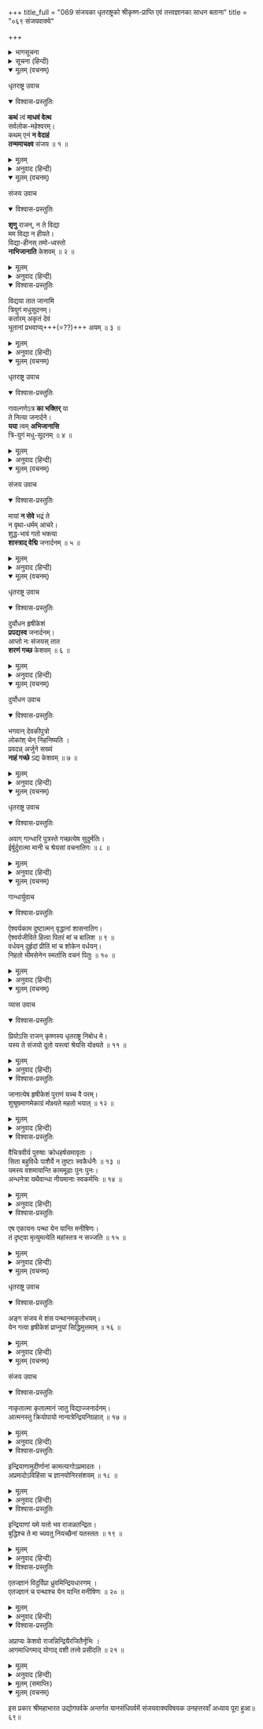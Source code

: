 +++
title_full = "069 संजयका धृतराष्ट्रको श्रीकृष्ण-प्राप्ति एवं तत्त्वज्ञानका साधन बताना"
title = "०६९ संजयवाक्ये"

+++

<details><summary>भागसूचना</summary>

एकोनसप्ततितमोऽध्यायः
</details>

<details><summary>सूचना (हिन्दी)</summary>

संजयका धृतराष्ट्रको श्रीकृष्ण-प्राप्ति एवं तत्त्वज्ञानका साधन बताना
</details>

<details open><summary>मूलम् (वचनम्)</summary>

धृतराष्ट्र उवाच
</details>

<details open><summary>विश्वास-प्रस्तुतिः</summary>

**कथं** त्वं **माधवं वेत्थ**  
सर्वलोक-महेश्वरम्।  
कथम् एनं **न वेदाहं**  
**तन्ममाचक्ष्व** संजय ॥ १ ॥
</details>

<details><summary>मूलम्</summary>

कथं त्वं माधवं वेत्थ सर्वलोकमहेश्वरम्।  
कथमेनं न वेदाहं तन्ममाचक्ष्व संजय ॥ १ ॥
</details>

<details><summary>अनुवाद (हिन्दी)</summary>

_धृतराष्ट्रने पूछा—_ संजय! मधुवंशी भगवान् श्रीकृष्ण समस्त लोकोंके महान् ईश्वर हैं, इस बातको तुम कैसे जानते हो? और मैं इन्हें इस रूपमें क्यों नहीं जानता? इसका रहस्य मुझे बताओ॥१॥
</details>

<details open><summary>मूलम् (वचनम्)</summary>

संजय उवाच
</details>

<details open><summary>विश्वास-प्रस्तुतिः</summary>

**शृणु** राजन्, न ते विद्या  
मम विद्या न हीयते।  
विद्या-हीनस् तमो-ध्वस्तो  
**नाभिजानाति** केशवम् ॥ २ ॥
</details>

<details><summary>मूलम्</summary>

शृणु राजन् न ते विद्या मम विद्या न हीयते।  
विद्याहीनस्तमोध्वस्तो नाभिजानाति केशवम् ॥ २ ॥
</details>

<details><summary>अनुवाद (हिन्दी)</summary>

_संजयने कहा—_ राजन्! सुनिये, आपको तत्त्वज्ञान प्राप्त नहीं है और मेरी ज्ञानदृष्टि कभी लुप्त नहीं होती है। जो मनुष्य तत्त्वज्ञानसे शून्य है और जिसकी बुद्धि अज्ञानान्धकारसे विनष्ट हो चुकी है, वह श्रीकृष्णके वास्तविक स्वरूपको नहीं जान सकता॥२॥
</details>

<details open><summary>विश्वास-प्रस्तुतिः</summary>

विद्यया तात जानामि  
त्रियुगं मधुसूदनम्।  
कर्तारम् अकृतं देवं  
भूतानां प्रभवाप्य्+++(=??)+++ अयम् ॥ ३ ॥
</details>

<details><summary>मूलम्</summary>

विद्यया तात जानामि त्रियुगं मधुसूदनम्।  
कर्तारमकृतं देवं भूतानां प्रभवाप्ययम् ॥ ३ ॥
</details>

<details><summary>अनुवाद (हिन्दी)</summary>

तात! मैं ज्ञानदृष्टिसे ही प्राणियोंकी उत्पत्ति और विनाश करनेवाले त्रियुगस्वरूप भगवान् मधुसूदनको, जो सबके कर्ता हैं, परंतु किसीके कार्य नहीं हैं, जानता हूँ॥३॥
</details>

<details open><summary>मूलम् (वचनम्)</summary>

धृतराष्ट्र उवाच
</details>

<details open><summary>विश्वास-प्रस्तुतिः</summary>

गावल्गणेऽत्र **का भक्तिर्** या  
ते नित्या जनार्दने।  
**यया** त्वम् **अभिजानासि**  
त्रि-युगं मधु-सूदनम् ॥ ४ ॥
</details>

<details><summary>मूलम्</summary>

गावल्गणेऽत्र का भक्तिर्या ते नित्या जनार्दने।  
यया त्वमभिजानासि त्रियुगं मधुसूदनम् ॥ ४ ॥
</details>

<details><summary>अनुवाद (हिन्दी)</summary>

_धृतराष्ट्रने पूछा—_ संजय! भगवान् श्रीकृष्णमें जो तुम्हारी नित्य भक्ति है, उसका स्वरूप क्या है? जिससे तुम त्रियुगस्वरूप भगवान् मधुसूदनके तत्त्वको जानते हो॥४॥
</details>

<details open><summary>मूलम् (वचनम्)</summary>

संजय उवाच
</details>

<details open><summary>विश्वास-प्रस्तुतिः</summary>

मायां **न सेवे** भद्रं ते  
न वृथा-धर्मम् आचरे।  
शुद्ध-भावं गतो भक्त्या  
**शास्त्राद् वेद्मि** जनार्दनम् ॥ ५ ॥
</details>

<details><summary>मूलम्</summary>

मायां न सेवे भद्रं ते न वृथा धर्ममाचरे।  
शुद्धभावं गतो भक्त्या शास्त्राद् वेद्मि जनार्दनम् ॥ ५ ॥
</details>

<details><summary>अनुवाद (हिन्दी)</summary>

_संजयने कहा—_ महाराज! आपका कल्याण हो। मैं कभी माया (छल-कपट)-का सेवन नहीं करता। व्यर्थ (पाखण्डपूर्ण) धर्मका आचरण नहीं करता। भगवान्‌की भक्तिसे मेरा अन्तःकरण शुद्ध हो गया है; अतः मैं शास्त्रके वचनोंसे भगवान् श्रीकृष्णके स्वरूपको यथावत् जानता हूँ॥५॥
</details>

<details open><summary>मूलम् (वचनम्)</summary>

धृतराष्ट्र उवाच
</details>

<details open><summary>विश्वास-प्रस्तुतिः</summary>

दुर्योधन हृषीकेशं  
**प्रपद्यस्व** जनार्दनम्।  
आप्तो नः संजयस् तात  
**शरणं गच्छ** केशवम् ॥ ६ ॥
</details>

<details><summary>मूलम्</summary>

दुर्योधन हृषीकेशं प्रपद्यस्व जनार्दनम्।  
आप्तो नः संजयस्तात शरणं गच्छ केशवम् ॥ ६ ॥
</details>

<details><summary>अनुवाद (हिन्दी)</summary>

_यह सुनकर धृतराष्ट्रने दुर्योधनसे कहा—_ बेटा दुर्योधन! संजय हमलोगोंका विश्वासपात्र है। इसकी बातोंपर श्रद्धा करके तुम सम्पूर्ण इन्द्रियोंके प्रेरक जनार्दन भगवान् श्रीकृष्णका आश्रय लो; उन्हींकी शरणमें जाओ॥६॥
</details>

<details open><summary>मूलम् (वचनम्)</summary>

दुर्योधन उवाच
</details>

<details open><summary>विश्वास-प्रस्तुतिः</summary>

भगवान् देवकीपुत्रो  
लोकांश् चेन् निहनिष्यति ।  
प्रवदन्न् अर्जुने सख्यं  
**नाहं गच्छे** ऽद्य केशवम् ॥ ७ ॥
</details>

<details><summary>मूलम्</summary>

भगवान् देवकीपुत्रो लोकांश्चेन्निहनिष्यति ।  
प्रवदन्नर्जुने सख्यं नाहं गच्छेऽद्य केशवम् ॥ ७ ॥
</details>

<details><summary>अनुवाद (हिन्दी)</summary>

_दुर्योधन बोला—_ पिताजी! माना कि देवकीनन्दन श्रीकृष्ण साक्षात् भगवान् हैं और वे इच्छा करते ही सम्पूर्ण लोकोंका संहार कर डालेंगे, तथापि वे अपनेको अर्जुनका मित्र बताते हैं; अतः अब मैं उनकी शरणमें नहीं जाऊँगा॥७॥
</details>

<details open><summary>मूलम् (वचनम्)</summary>

धृतराष्ट्र उवाच
</details>

<details open><summary>विश्वास-प्रस्तुतिः</summary>

अवाग् गान्धारि पुत्रस्ते गच्छत्येष सुदुर्मतिः।  
ईर्षुर्दुरात्मा मानी च श्रेयसां वचनातिगः ॥ ८ ॥
</details>

<details><summary>मूलम्</summary>

अवाग् गान्धारि पुत्रस्ते गच्छत्येष सुदुर्मतिः।  
ईर्षुर्दुरात्मा मानी च श्रेयसां वचनातिगः ॥ ८ ॥
</details>

<details><summary>अनुवाद (हिन्दी)</summary>

_तब धृतराष्ट्रने गान्धारीसे कहा—_ गान्धारी! तुम्हारा दुर्बुद्धि, दुरात्मा, ईर्ष्यालु और अभिमानी पुत्र श्रेष्ठ पुरुषोंकी आज्ञाका उल्लंघन करके नरककी ओर जा रहा है॥८॥
</details>

<details open><summary>मूलम् (वचनम्)</summary>

गान्धार्युवाच
</details>

<details open><summary>विश्वास-प्रस्तुतिः</summary>

ऐश्वर्यकाम दुष्टात्मन् वृद्धानां शासनातिग।  
ऐश्वर्यजीविते हित्वा पितरं मां च बालिश ॥ ९ ॥  
वर्धयन् दुर्हृदां प्रीतिं मां च शोकेन वर्धयन्।  
निहतो भीमसेनेन स्मर्तासि वचनं पितुः ॥ १० ॥
</details>

<details><summary>मूलम्</summary>

ऐश्वर्यकाम दुष्टात्मन् वृद्धानां शासनातिग।  
ऐश्वर्यजीविते हित्वा पितरं मां च बालिश ॥ ९ ॥  
वर्धयन् दुर्हृदां प्रीतिं मां च शोकेन वर्धयन्।  
निहतो भीमसेनेन स्मर्तासि वचनं पितुः ॥ १० ॥
</details>

<details><summary>अनुवाद (हिन्दी)</summary>

_गान्धारी बोली—_ दुष्टात्मा दुर्योधन! तू ऐश्वर्यकी इच्छा रखकर अपने बड़े-बूढ़ोंकी आज्ञाका उल्लंघन करता है! अरे मूर्ख! इस ऐश्वर्य, जीवन, पिता और मुझ माताको भी त्यागकर शत्रुओंकी प्रसन्नता और मेरा शोक बढ़ाता हुआ जब तू भीमसेनके हाथों मारा जायगा, उस समय तुझे पिताकी बातें याद आयेंगी॥९-१०॥
</details>

<details open><summary>मूलम् (वचनम्)</summary>

व्यास उवाच
</details>

<details open><summary>विश्वास-प्रस्तुतिः</summary>

प्रियोऽसि राजन् कृष्णस्य धृतराष्ट्र निबोध मे।  
यस्य ते संजयो दूतो यस्त्वां श्रेयसि योक्ष्यते ॥ ११ ॥
</details>

<details><summary>मूलम्</summary>

प्रियोऽसि राजन् कृष्णस्य धृतराष्ट्र निबोध मे।  
यस्य ते संजयो दूतो यस्त्वां श्रेयसि योक्ष्यते ॥ ११ ॥
</details>

<details><summary>अनुवाद (हिन्दी)</summary>

_तदनन्तर व्यासजीने कहा—_ राजा धृतराष्ट्र! मेरी बातोंपर ध्यान दो। वास्तवमें तुम श्रीकृष्णके प्रिय हो, तभी तो तुम्हें संजय-जैसा दूत मिला है, जो तुम्हें कल्याण-साधनमें लगायेगा॥११॥
</details>

<details open><summary>विश्वास-प्रस्तुतिः</summary>

जानात्येष हृषीकेशं पुराणं यच्च वै परम्।  
शुश्रूषमाणमेकाग्रं मोक्ष्यते महतो भयात् ॥ १२ ॥
</details>

<details><summary>मूलम्</summary>

जानात्येष हृषीकेशं पुराणं यच्च वै परम्।  
शुश्रूषमाणमेकाग्रं मोक्ष्यते महतो भयात् ॥ १२ ॥
</details>

<details><summary>अनुवाद (हिन्दी)</summary>

यह संजय पुराणपुरुष भगवान् श्रीकृष्णको जानता है और उनका जो परमतत्त्व है, वह भी इसे ज्ञात है। यदि तुम एकाग्रचित्त होकर इसकी बातें सुनोगे तो यह तुम्हें महान् भयसे मुक्त कर देगा॥१२॥
</details>

<details open><summary>विश्वास-प्रस्तुतिः</summary>

वैचित्रवीर्य पुरुषाः क्रोधहर्षसमावृताः ।  
सिता बहुविधैः पाशैर्ये न तुष्टाः स्वकैर्धनैः ॥ १३ ॥  
यमस्य वशमायान्ति काममूढाः पुनः पुनः।  
अन्धनेत्रा यथैवान्धा नीयमानाः स्वकर्मभिः ॥ १४ ॥
</details>

<details><summary>मूलम्</summary>

वैचित्रवीर्य पुरुषाः क्रोधहर्षसमावृताः ।  
सिता बहुविधैः पाशैर्ये न तुष्टाः स्वकैर्धनैः ॥ १३ ॥  
यमस्य वशमायान्ति काममूढाः पुनः पुनः।  
अन्धनेत्रा यथैवान्धा नीयमानाः स्वकर्मभिः ॥ १४ ॥
</details>

<details><summary>अनुवाद (हिन्दी)</summary>

विचित्रवीर्यकुमार! जो मनुष्य अपने धनसे संतुष्ट नहीं हैं और काम आदि विविध प्रकारके बन्धनोंसे बँधकर हर्ष और क्रोधके वशीभूत हो रहे हैं, वे काममोहित पुरुष अंधोंके नेतृत्वमें चलनेवाले अंधोंकी भाँति अपने कर्मोंद्वारा प्रेरित होकर बारंबार यमराजके वशमें आते हैं॥१३-१४॥
</details>

<details open><summary>विश्वास-प्रस्तुतिः</summary>

एष एकायनः पन्था येन यान्ति मनीषिणः।  
तं दृष्ट्वा मृत्युमत्येति महांस्तत्र न सज्जति ॥ १५ ॥
</details>

<details><summary>मूलम्</summary>

एष एकायनः पन्था येन यान्ति मनीषिणः।  
तं दृष्ट्वा मृत्युमत्येति महांस्तत्र न सज्जति ॥ १५ ॥
</details>

<details><summary>अनुवाद (हिन्दी)</summary>

यह ज्ञानमार्ग एकमात्र परमात्माकी प्राप्ति करानेवाला है। जिसपर मनीषी (ज्ञानी) पुरुष चलते हैं, उस मार्गको देख या जान लेनेपर मनुष्य जन्म-मृत्युरूप संसारको लाँघ जाता है और वह महात्मा पुरुष कभी इस संसारमें आसक्त नहीं होता है॥१५॥
</details>

<details open><summary>मूलम् (वचनम्)</summary>

धृतराष्ट्र उवाच
</details>

<details open><summary>विश्वास-प्रस्तुतिः</summary>

अङ्ग संजय मे शंस पन्थानमकुतोभयम्।  
येन गत्वा हृषीकेशं प्राप्नुयां सिद्धिमुत्तमाम् ॥ १६ ॥
</details>

<details><summary>मूलम्</summary>

अङ्ग संजय मे शंस पन्थानमकुतोभयम्।  
येन गत्वा हृषीकेशं प्राप्नुयां सिद्धिमुत्तमाम् ॥ १६ ॥
</details>

<details><summary>अनुवाद (हिन्दी)</summary>

_धृतराष्ट्र बोले—_ वत्स संजय! तुम मुझे वह निर्भय मार्ग बताओ, जिससे चलकर मैं सम्पूर्ण इन्द्रियोंके स्वामी परममोक्षस्वरूप भगवान् श्रीकृष्णको प्राप्त कर सकूँ॥१६॥
</details>

<details open><summary>मूलम् (वचनम्)</summary>

संजय उवाच
</details>

<details open><summary>विश्वास-प्रस्तुतिः</summary>

नाकृतात्मा कृतात्मानं जातु विद्याज्जनार्दनम्।  
आत्मनस्तु क्रियोपायो नान्यत्रेन्द्रियनिग्रहात् ॥ १७ ॥
</details>

<details><summary>मूलम्</summary>

नाकृतात्मा कृतात्मानं जातु विद्याज्जनार्दनम्।  
आत्मनस्तु क्रियोपायो नान्यत्रेन्द्रियनिग्रहात् ॥ १७ ॥
</details>

<details><summary>अनुवाद (हिन्दी)</summary>

_संजयने कहा—_ महाराज! जिसने अपने मनको वशमें नहीं किया है, वह कभी नित्यसिद्ध परमात्मा भगवान् श्रीकृष्णको नहीं पा सकता। अपनी सम्पूर्ण इन्द्रियोंको वशमें किये बिना दूसरा कोई कर्म उन परमात्माकी प्राप्तिका उपाय नहीं हो सकता॥१७॥
</details>

<details open><summary>विश्वास-प्रस्तुतिः</summary>

इन्द्रियाणामुदीर्णानां कामत्यागोऽप्रमादतः ।  
अप्रमादोऽविहिंसा च ज्ञानयोनिरसंशयम् ॥ १८ ॥
</details>

<details><summary>मूलम्</summary>

इन्द्रियाणामुदीर्णानां कामत्यागोऽप्रमादतः ।  
अप्रमादोऽविहिंसा च ज्ञानयोनिरसंशयम् ॥ १८ ॥
</details>

<details><summary>अनुवाद (हिन्दी)</summary>

विषयोंकी ओर दौड़नेवाली इन्द्रियोंकी भोग-कामनाओंका पूर्ण सावधानीके साथ त्याग कर देना, प्रमादसे दूर रहना तथा किसी भी प्राणीकी हिंसा न करना—ये तीन निश्चय ही तत्त्वज्ञानकी उत्पत्तिमें कारण हैं॥१८॥
</details>

<details open><summary>विश्वास-प्रस्तुतिः</summary>

इन्द्रियाणां यमे यत्तो भव राजन्नतन्द्रितः।  
बुद्धिश्च ते मा च्यवतु नियच्छैनां यतस्ततः ॥ १९ ॥
</details>

<details><summary>मूलम्</summary>

इन्द्रियाणां यमे यत्तो भव राजन्नतन्द्रितः।  
बुद्धिश्च ते मा च्यवतु नियच्छैनां यतस्ततः ॥ १९ ॥
</details>

<details><summary>अनुवाद (हिन्दी)</summary>

राजन्! आप आलस्य छोड़कर इन्द्रियोंके संयममें तत्पर हो जाइये और अपनी बुद्धिको जैसे भी सम्भव हो, नियन्त्रणमें रखिये, जिससे वह अपने लक्ष्यसे भ्रष्ट न हो॥१९॥
</details>

<details open><summary>विश्वास-प्रस्तुतिः</summary>

एतज्ज्ञानं विदुर्विप्रा ध्रुवमिन्द्रियधारणम् ।  
एतज्ज्ञानं च पन्थाश्च येन यान्ति मनीषिणः ॥ २० ॥
</details>

<details><summary>मूलम्</summary>

एतज्ज्ञानं विदुर्विप्रा ध्रुवमिन्द्रियधारणम् ।  
एतज्ज्ञानं च पन्थाश्च येन यान्ति मनीषिणः ॥ २० ॥
</details>

<details><summary>अनुवाद (हिन्दी)</summary>

इन्द्रियोंको दृढ़तापूर्वक संयममें रखना चाहिये। विद्वान् ब्राह्मण इसीको ज्ञान मानते हैं। यह ज्ञान ही वह मार्ग है, जिससे मनीषी पुरुष चलते हैं॥२०॥
</details>

<details open><summary>विश्वास-प्रस्तुतिः</summary>

अप्राप्यः केशवो राजन्निन्द्रियैरजितैर्नृभिः ।  
आगमाधिगमाद् योगाद् वशी तत्त्वे प्रसीदति ॥ २१ ॥
</details>

<details><summary>मूलम्</summary>

अप्राप्यः केशवो राजन्निन्द्रियैरजितैर्नृभिः ।  
आगमाधिगमाद् योगाद् वशी तत्त्वे प्रसीदति ॥ २१ ॥
</details>

<details><summary>अनुवाद (हिन्दी)</summary>

राजन्! मनुष्य अपनी इन्द्रियोंपर विजय प्राप्त किये बिना भगवान् श्रीकृष्णको नहीं पा सकते। जिसने शास्त्रज्ञान और योगके प्रभावसे अपने मन और इन्द्रियोंको वशमें कर रखा है, वही तत्त्वज्ञान पाकर प्रसन्न होता है॥२१॥
</details>

<details><summary>मूलम् (समाप्तिः)</summary>

इति श्रीमहाभारते उद्योगपर्वणि यानसंधिपर्वणि संजयवाक्ये एकोनसप्ततितमोऽध्यायः ॥ ६९ ॥
</details>

<details open><summary>मूलम् (वचनम्)</summary>

इस प्रकार श्रीमहाभारत उद्योगपर्वके अन्तर्गत यानसंधिपर्वमें संजयवाक्यविषयक उनहत्तरवाँ अध्याय पूरा हुआ॥६९॥
</details>
